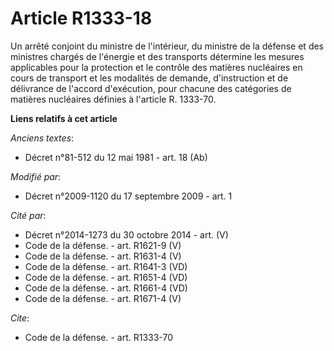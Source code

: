 # Article R1333-18

Un arrêté conjoint du ministre de l'intérieur, du ministre de la défense et des ministres chargés de l'énergie et des
transports détermine les mesures applicables pour la protection et le contrôle des matières nucléaires en cours de transport
et les modalités de demande, d'instruction et de délivrance de l'accord d'exécution, pour chacune des catégories de matières
nucléaires définies à l'article R. 1333-70.

**Liens relatifs à cet article**

_Anciens textes_:

  - Décret n°81-512 du 12 mai 1981 - art. 18 (Ab)

_Modifié par_:

  - Décret n°2009-1120 du 17 septembre 2009 - art. 1

_Cité par_:

  - Décret n°2014-1273 du 30 octobre 2014 - art. (V)
  - Code de la défense. - art. R1621-9 (V)
  - Code de la défense. - art. R1631-4 (V)
  - Code de la défense. - art. R1641-3 (VD)
  - Code de la défense. - art. R1651-4 (VD)
  - Code de la défense. - art. R1661-4 (VD)
  - Code de la défense. - art. R1671-4 (V)

_Cite_:

  - Code de la défense. - art. R1333-70
